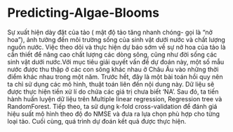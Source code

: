 # Predicting-Algae-Blooms

  Sự xuất hiện dày đặt của tảo ( mật độ tảo tăng nhanh chóng- gọi là “nở hoa”), ảnh tưởng đến môi trường sống của sinh vật dưới nước và chất lượng nguồn nước. Việc theo dõi và thực hiện dự báo sớm về sự nở hoa của tảo là cần thiết để nâng cao chất lượng các dòng sông, cũng như đời sống các sinh vật dưới nước.Với mục tiêu giải quyết vấn đề dự đoán này, một số mẫu nước được thu thập ở các con sông khác nhau ở Châu Âu vào những thời điểm khác nhau trong một năm. 
  Trước hết, đây là một bài toán hồi quy nên ta chỉ sử dụng các mô hình, thuật toán liên đến nội dung này. Dữ liệu sẽ được thực hiện tiền xử lí do chứa các giá trị chưa biết ‘NA’. Sau đó, ta tiến hành huấn luyện dữ liệu trên Multiple linear regression, Regression tree và RandomForest. Tiếp theo, ta sử dụng k-fold cross-validation để đánh giá hiệu suất mô hình theo độ đo NMSE và đưa ra lựa chọn phù hợp cho từng loại tảo. Cuối cùng, quá trình dự đoán kết quả được thực hiện.
